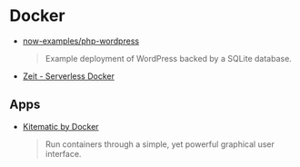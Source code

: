 # Docker

- [now-examples/php-wordpress](https://github.com/zeit/now-examples/tree/master/php-wordpress)

  > Example deployment of WordPress backed by a SQLite database.

- [Zeit - Serverless Docker](https://zeit.co/blog/serverless-docker)

## Apps

- [Kitematic by Docker](https://kitematic.com/)
  > Run containers through a simple, yet powerful graphical user interface.
